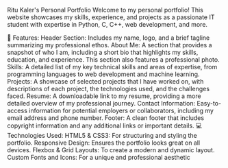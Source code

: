 Ritu Kaler's Personal Portfolio
Welcome to my personal portfolio! This website showcases my skills, experience, and projects as a passionate IT student with expertise in Python, C, C++, web development, and more.

🌟 Features:
Header Section: Includes my name, logo, and a brief tagline summarizing my professional ethos.
About Me: A section that provides a snapshot of who I am, including a short bio that highlights my skills, education, and experience. This section also features a professional photo.
Skills: A detailed list of my key technical skills and areas of expertise, from programming languages to web development and machine learning.
Projects: A showcase of selected projects that I have worked on, with descriptions of each project, the technologies used, and the challenges faced.
Resume: A downloadable link to my resume, providing a more detailed overview of my professional journey.
Contact Information: Easy-to-access information for potential employers or collaborators, including my email address and phone number.
Footer: A clean footer that includes copyright information and any additional links or important details.
💻 Technologies Used:
HTML5 & CSS3: For structuring and styling the portfolio.
Responsive Design: Ensures the portfolio looks great on all devices.
Flexbox & Grid Layouts: To create a modern and dynamic layout.
Custom Fonts and Icons: For a unique and professional aesthetic
